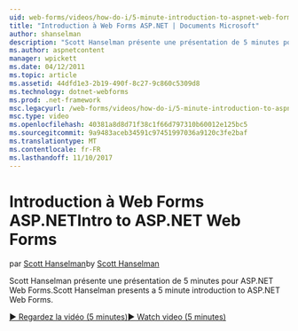 ```yaml
---
uid: web-forms/videos/how-do-i/5-minute-introduction-to-aspnet-web-forms
title: "Introduction à Web Forms ASP.NET | Documents Microsoft"
author: shanselman
description: "Scott Hanselman présente une présentation de 5 minutes pour ASP.NET Web Forms."
ms.author: aspnetcontent
manager: wpickett
ms.date: 04/12/2011
ms.topic: article
ms.assetid: 44dfd1e3-2b19-490f-8c27-9c860c5309d8
ms.technology: dotnet-webforms
ms.prod: .net-framework
msc.legacyurl: /web-forms/videos/how-do-i/5-minute-introduction-to-aspnet-web-forms
msc.type: video
ms.openlocfilehash: 40381a8d8d71f38c1f66d797310b60012e125bc5
ms.sourcegitcommit: 9a9483aceb34591c97451997036a9120c3fe2baf
ms.translationtype: MT
ms.contentlocale: fr-FR
ms.lasthandoff: 11/10/2017
---
```

<a name="intro-to-aspnet-web-forms"></a><span data-ttu-id="b7d69-103">Introduction à Web Forms ASP.NET</span><span class="sxs-lookup"><span data-stu-id="b7d69-103">Intro to ASP.NET Web Forms</span></span>
====================
<span data-ttu-id="b7d69-104">par [Scott Hanselman](https://github.com/shanselman)</span><span class="sxs-lookup"><span data-stu-id="b7d69-104">by [Scott Hanselman](https://github.com/shanselman)</span></span>

<span data-ttu-id="b7d69-105">Scott Hanselman présente une présentation de 5 minutes pour ASP.NET Web Forms.</span><span class="sxs-lookup"><span data-stu-id="b7d69-105">Scott Hanselman presents a 5 minute introduction to ASP.NET Web Forms.</span></span>

[<span data-ttu-id="b7d69-106">&#9654; Regardez la vidéo (5 minutes)</span><span class="sxs-lookup"><span data-stu-id="b7d69-106">&#9654; Watch video (5 minutes)</span></span>](https://channel9.msdn.com/Blogs/ASP-NET-Site-Videos/5-minute-introduction-to-aspnet-web-forms)
